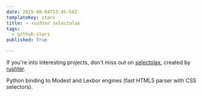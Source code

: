 ```yaml
---
date: 2025-08-04T13:45:54Z
templateKey: stars
title: ⭐ rushter selectolax
tags:
  - github-stars
published: True

---
```


If you're into interesting projects, don't miss out on [selectolax](https://github.com/rushter/selectolax), created by [rushter](https://github.com/rushter).

Python binding to Modest and Lexbor engines (fast HTML5 parser with CSS selectors).
